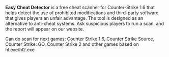 **Easy Cheat Detector** is a free cheat scanner for Counter-Strike 1.6 that helps detect the use of prohibited modifications and third-party software that gives players an unfair advantage. The tool is designed as an alternative to anti-cheat systems. Ask suspicious players to run a scan, and the report will appear on our website.

Can do scan for next games: Counter Strike 1.6, Counter Strike Source, Counter Strike: GO, Counter Strike 2 and other games based on hl.exe/hl2.exe
